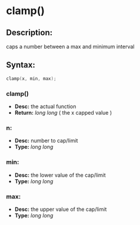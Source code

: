 # clamp()

## Description:
caps a number between a max and minimum interval

## Syntax:
```c
clamp(x, min, max);
```
### clamp()
- **Desc:** the actual function
- **Return:** *long long* ( the x capped value )

### n: 
- **Desc:** number to cap/limit
- **Type:** *long long*

### min: 
- **Desc:** the lower value of the cap/limit
- **Type:** *long long*

### max: 
- **Desc:** the upper value of the cap/limit
- **Type:** *long long*
